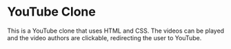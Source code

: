 # YouTube Clone
This is a YouTube clone that uses HTML and CSS. The videos can be played and the video authors are clickable, redirecting the user to YouTube.

